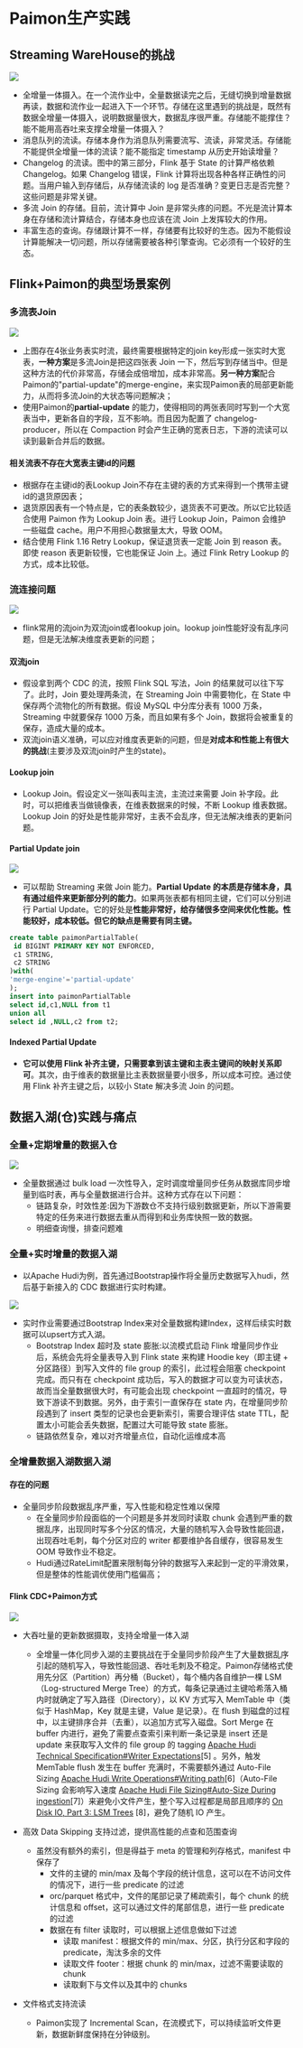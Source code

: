 # Paimon生产实践

## Streaming WareHouse的挑战

![](../../engine/flink/img/paimonSolution.jpg)

* 全增量一体摄入。在一个流作业中，全量数据读完之后，无缝切换到增量数据再读，数据和流作业一起进入下一个环节。存储在这里遇到的挑战是，既然有数据全增量一体摄入，说明数据量很大，数据乱序很严重。存储能不能撑住？能不能用高吞吐来支撑全增量一体摄入？
* 消息队列的流读。存储本身作为消息队列需要流写、流读，非常灵活。存储能不能提供全增量一体的流读？能不能指定 timestamp 从历史开始读增量？
* Changelog 的流读。图中的第三部分，Flink 基于 State 的计算严格依赖 Changelog。如果 Changelog 错误，Flink 计算将出现各种各样正确性的问题。当用户输入到存储后，从存储流读的 log 是否准确？变更日志是否完整？这些问题是非常关键。
* 多流 Join 的存储。目前，流计算中 Join 是非常头疼的问题。不光是流计算本身在存储和流计算结合，存储本身也应该在流 Join 上发挥较大的作用。
* 丰富生态的查询。存储跟计算不一样，存储要有比较好的生态。因为不能假设计算能解决一切问题，所以存储需要被各种引擎查询。它必须有一个较好的生态。

## Flink+Paimon的典型场景案例

### 多流表Join

![](../../engine/flink/img/多流join.jpg)

* 上图存在4张业务表实时流，最终需要根据特定的join key形成一张实时大宽表，**一种方案**是多流Join是把这四张表 Join 一下，然后写到存储当中。但是这种方法的代价非常高，存储会成倍增加，成本非常高。**另一种方案**配合Paimon的"partial-update"的merge-engine，来实现Paimon表的局部更新能力，从而将多流Join的大状态等问题解决；
* 使用Paimon的**partial-update** 的能力，使得相同的两张表同时写到一个大宽表当中，更新各自的字段，互不影响。而且因为配置了 changelog-producer，所以在 Compaction 时会产生正确的宽表日志，下游的流读可以读到最新合并后的数据。

#### 相关流表不存在大宽表主键id的问题

* 根据存在主键id的表Lookup Join不存在主键的表的方式来得到一个携带主键id的退货原因表；
* 退货原因表有一个特点是，它的表条数较少，退货表不可更改。所以它比较适合使用 Paimon 作为 Lookup Join 表。进行 Lookup Join，Paimon 会维护一些磁盘 cache。用户不用担心数据量太大，导致 OOM。
* 结合使用 Flink 1.16 Retry Lookup，保证退货表一定能 Join 到 reason 表。即使 reason 表更新较慢，它也能保证 Join 上。通过 Flink Retry Lookup 的方式，成本比较低。

### 流连接问题

![](../../engine/flink/img/传统双流join.jpg)

* flink常用的流join为双流join或者lookup join。lookup join性能好没有乱序问题，但是无法解决维度表更新的问题；

#### **双流join**

* 假设拿到两个 CDC 的流，按照 Flink SQL 写法，Join 的结果就可以往下写了。此时，Join 要处理两条流，在 Streaming Join 中需要物化，在 State 中保存两个流物化的所有数据。假设 MySQL 中分库分表有 1000 万条，Streaming 中就要保存 1000 万条，而且如果有多个 Join，数据将会被重复的保存，造成大量的成本。
* 双流join语义准确，可以应对维度表更新的问题，但是**对成本和性能上有很大的挑战**(主要涉及双流join时产生的state)。

#### Lookup join

* Lookup Join。假设定义一张叫表叫主流，主流过来需要 Join 补字段。此时，可以把维表当做镜像表，在维表数据来的时候，不断 Lookup 维表数据。Lookup Join 的好处是性能非常好，主表不会乱序，但无法解决维表的更新问题。

#### Partial Update join

![](../../engine/flink/img/paimon局部更新.jpg)

* 可以帮助 Streaming 来做 Join 能力。**Partial Update 的本质是存储本身，具有通过组件来更新部分列的能力**。如果两张表都有相同主键，它们可以分别进行 Partial Update。它的好处是**性能非常好，给存储很多空间来优化性能。性能较好，成本较低。但它的缺点是需要有同主键。**

```sql
create table paimonPartialTable(
 id BIGINT PRIMARY KEY NOT ENFORCED,
 c1 STRING,
 c2 STRING
)with(
'merge-engine'='partial-update'
);
insert into paimonPartialTable 
select id,c1,NULL from t1
union all
select id ,NULL,c2 from t2;
```

#### Indexed Partial Update

* **它可以使用 Flink 补齐主键，只需要拿到该主键和主表主键间的映射关系即可**。其次，由于维表的数据量比主表数据量要小很多，所以成本可控。通过使用 Flink 补齐主键之后，以较小 State 解决多流 Join 的问题。

## 数据入湖(仓)实践与痛点

### 全量+定期增量的数据入仓

![](../../img/dataInsertWarehouse.jpg)

* 全量数据通过 bulk load 一次性导入，定时调度增量同步任务从数据库同步增量到临时表，再与全量数据进行合并。这种方式存在以下问题：
  * 链路复杂，时效性差:因为下游数仓不支持行级别数据更新，所以下游需要特定的任务来进行数据去重从而得到和业务库快照一致的数据。
  * 明细查询慢，排查问题难

### 全量+实时增量的数据入湖

* 以Apache Hudi为例，首先通过Bootstrap操作将全量历史数据写入hudi，然后基于新接入的 CDC 数据进行实时构建。

![](../../engine/flink/img/dataInsertHudi.jpg)

* 实时作业需要通过Bootstrap Index来对全量数据构建Index，这样后续实时数据可以upsert方式入湖。
  * Bootstrap Index 超时及 state 膨胀:以流模式启动 Flink 增量同步作业后，系统会先将全量表导入到 Flink state 来构建 Hoodie key（即主键 + 分区路径）到写入文件的 file group 的索引，此过程会阻塞 checkpoint 完成。而只有在 checkpoint 成功后，写入的数据才可以变为可读状态，故而当全量数据很大时，有可能会出现 checkpoint 一直超时的情况，导致下游读不到数据。另外，由于索引一直保存在 state 内，在增量同步阶段遇到了 insert 类型的记录也会更新索引，需要合理评估 state TTL，配置太小可能会丢失数据，配置过大可能导致 state 膨胀。
  * 链路依然复杂，难以对齐增量点位，自动化运维成本高

### 全增量数据入湖数据入湖

#### 存在的问题

* 全量同步阶段数据乱序严重，写入性能和稳定性难以保障 
  * 在全量同步阶段面临的一个问题是多并发同时读取 chunk 会遇到严重的数据乱序，出现同时写多个分区的情况，大量的随机写入会导致性能回退，出现吞吐毛刺，每个分区对应的 writer 都要维护各自缓存，很容易发生 OOM 导致作业不稳定。
  * Hudi通过RateLimit配置来限制每分钟的数据写入来起到一定的平滑效果，但是整体的性能调优使用门槛偏高；

#### Flink CDC+Paimon方式

![](../../engine/flink/img/cdcInsertPaimon.jpg)

* 大吞吐量的更新数据摄取，支持全增量一体入湖
  * 全增量一体化同步入湖的主要挑战在于全量同步阶段产生了大量数据乱序引起的随机写入，导致性能回退、吞吐毛刺及不稳定。Paimon存储格式使用先分区（Partition）再分桶（Bucket），每个桶内各自维护一棵 LSM（Log-structured Merge Tree）的方式，每条记录通过主键哈希落入桶内时就确定了写入路径（Directory），以 KV 方式写入 MemTable 中（类似于 HashMap，Key 就是主键，Value 是记录）。在 flush 到磁盘的过程中，以主键排序合并（去重），以追加方式写入磁盘。Sort Merge 在 buffer 内进行，避免了需要点查索引来判断一条记录是 insert 还是 update 来获取写入文件的 file group 的 tagging [Apache Hudi Technical Specification#Writer Expectations](https://hudi.apache.org/tech-specs/#writer-expectations)[5] 。另外，触发 MemTable flush 发生在 buffer 充满时，不需要额外通过 Auto-File Sizing [Apache Hudi Write Operations#Writing path](https://hudi.apache.org/docs/next/write_operations/#writing-path)[6]（Auto-File Sizing 会影响写入速度 [Apache Hudi File Sizing#Auto-Size During ingestion](https://hudi.apache.org/docs/next/file_sizing/#auto-size-during-ingestion)[7]）来避免小文件产生，整个写入过程都是局部且顺序的 [On Disk IO, Part 3: LSM Trees](https://medium.com/databasss/on-disk-io-part-3-lsm-trees-8b2da218496f) [8]，避免了随机 IO 产生。

* 高效 Data Skipping 支持过滤，提供高性能的点查和范围查询
  * 虽然没有额外的索引，但是得益于 meta 的管理和列存格式，manifest 中保存了
    * 文件的主键的 min/max 及每个字段的统计信息，这可以在不访问文件的情况下，进行一些 predicate 的过滤
    * orc/parquet 格式中，文件的尾部记录了稀疏索引，每个 chunk 的统计信息和 offset，这可以通过文件的尾部信息，进行一些 predicate 的过滤
    * 数据在有 filter 读取时，可以根据上述信息做如下过滤
      * 读取 manifest：根据文件的 min/max、分区，执行分区和字段的 predicate，淘汰多余的文件
      *  读取文件 footer：根据 chunk 的 min/max，过滤不需要读取的 chunk
      *  读取剩下与文件以及其中的 chunks
* 文件格式支持流读
  * Paimon实现了 Incremental Scan，在流模式下，可以持续监听文件更新，数据新鲜度保持在分钟级别。